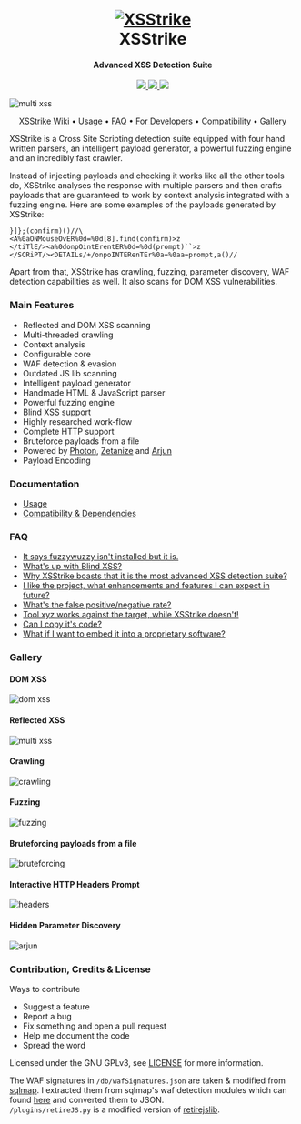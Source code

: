 <h1 align="center">
  <br>
  <a href="https://github.com/s0md3v/XSStrike"><img src="https://image.ibb.co/cpuYoA/xsstrike-logo.png" alt="XSStrike"></a>
  <br>
  XSStrike
  <br>
</h1>

<h4 align="center">Advanced XSS Detection Suite</h4>

<p align="center">
  <a href="https://github.com/s0md3v/XSStrike/releases">
    <img src="https://img.shields.io/github/release/s0md3v/XSStrike.svg">
  </a>
  <a href="https://travis-ci.com/s0md3v/XSStrike">
    <img src="https://img.shields.io/travis/com/s0md3v/XSStrike.svg">
  </a>
  <a href="https://github.com/s0md3v/XSStrike/issues?q=is%3Aissue+is%3Aclosed">
      <img src="https://img.shields.io/github/issues-closed-raw/s0md3v/XSStrike.svg">
  </a>
</p>

![multi xss](https://image.ibb.co/gOCV5L/Screenshot-2018-11-19-13-33-49.png)

<p align="center">
  <a href="https://github.com/s0md3v/XSStrike/wiki">XSStrike Wiki</a> •
  <a href="https://github.com/s0md3v/XSStrike/wiki/Usage">Usage</a> •
  <a href="https://github.com/s0md3v/XSStrike/wiki/FAQ">FAQ</a> •
  <a href="https://github.com/s0md3v/XSStrike/wiki/For-Developers">For Developers</a> •
  <a href="https://github.com/s0md3v/XSStrike/wiki/Compatibility-&-Dependencies">Compatibility</a> •
  <a href="https://github.com/s0md3v/XSStrike#gallery">Gallery</a>
</p>

XSStrike is a Cross Site Scripting detection suite equipped with four hand written parsers, an intelligent payload generator, a powerful fuzzing engine and an incredibly fast crawler.

Instead of injecting payloads and checking it works like all the other tools do, XSStrike analyses the response with multiple parsers and then crafts payloads that are guaranteed to work by context analysis integrated with a fuzzing engine.
Here are some examples of the payloads generated by XSStrike:
```
}]};(confirm)()//\
<A%0aONMouseOvER%0d=%0d[8].find(confirm)>z
</tiTlE/><a%0donpOintErentER%0d=%0d(prompt)``>z
</SCRiPT/><DETAILs/+/onpoINTERenTEr%0a=%0aa=prompt,a()//
```
Apart from that, XSStrike has crawling, fuzzing, parameter discovery, WAF detection capabilities as well. It also scans for DOM XSS vulnerabilities.

### Main Features
- Reflected and DOM XSS scanning
- Multi-threaded crawling
- Context analysis
- Configurable core
- WAF detection & evasion
- Outdated JS lib scanning
- Intelligent payload generator
- Handmade HTML & JavaScript parser
- Powerful fuzzing engine
- Blind XSS support
- Highly researched work-flow
- Complete HTTP support
- Bruteforce payloads from a file
- Powered by [Photon](https://github.com/s0md3v/Photon), [Zetanize](https://github.com/s0md3v/zetanize) and [Arjun](https://github.com/s0md3v/Arjun)
- Payload Encoding

### Documentation
- [Usage](https://github.com/s0md3v/XSStrike/wiki/Usage)
- [Compatibility & Dependencies](https://github.com/s0md3v/XSStrike/wiki/Compatibility-&-Dependencies)

### FAQ
- [It says fuzzywuzzy isn't installed but it is.](https://github.com/s0md3v/XSStrike/wiki/FAQ#it-says-fuzzywuzzy-is-not-installed-but-its)
- [What's up with Blind XSS?](https://github.com/s0md3v/XSStrike/wiki/FAQ#whats-up-with-blind-xss)
- [Why XSStrike boasts that it is the most advanced XSS detection suite?](https://github.com/s0md3v/XSStrike/wiki/FAQ#why-xsstrike-boasts-that-it-is-the-most-advanced-xss-detection-suite)
- [I like the project, what enhancements and features I can expect in future?](https://github.com/s0md3v/XSStrike/wiki/FAQ#i-like-the-project-what-enhancements-and-features-i-can-expect-in-future)
- [What's the false positive/negative rate?](https://github.com/s0md3v/XSStrike/wiki/FAQ#whats-the-false-positivenegative-rate)
- [Tool xyz works against the target, while XSStrike doesn't!](https://github.com/s0md3v/XSStrike/wiki/FAQ#tool-xyz-works-against-the-target-while-xsstrike-doesnt)
- [Can I copy it's code?](https://github.com/s0md3v/XSStrike/wiki/FAQ#can-i-copy-its-code)
- [What if I want to embed it into a proprietary software?](https://github.com/s0md3v/XSStrike/wiki/FAQ#what-if-i-want-to-embed-it-into-a-proprietary-software)

### Gallery
#### DOM XSS
![dom xss](https://image.ibb.co/bQaQ5L/Screenshot-2018-11-19-13-48-19.png)
#### Reflected XSS
![multi xss](https://image.ibb.co/gJogUf/Screenshot-2018-11-19-14-19-36.png)
#### Crawling
![crawling](https://image.ibb.co/e6Rezf/Screenshot-2018-11-19-13-50-59.png)
#### Fuzzing
![fuzzing](https://image.ibb.co/fnhuFL/Screenshot-2018-11-19-14-04-46.png)
#### Bruteforcing payloads from a file
![bruteforcing](https://image.ibb.co/dy5EFL/Screenshot-2018-11-19-14-08-36.png)
#### Interactive HTTP Headers Prompt
![headers](https://image.ibb.co/ecNph0/Screenshot-2018-11-19-14-29-35.png)
#### Hidden Parameter Discovery
![arjun](https://image.ibb.co/effjh0/Screenshot-2018-11-19-14-16-51.png)

### Contribution, Credits & License
Ways to contribute
- Suggest a feature
- Report a bug
- Fix something and open a pull request
- Help me document the code
- Spread the word

Licensed under the GNU GPLv3, see [LICENSE](LICENSE) for more information.

The WAF signatures in `/db/wafSignatures.json` are taken & modified from [sqlmap](https://github.com/sqlmapproject/sqlmap). I extracted them from sqlmap's waf detection modules which can found [here](https://github.com/sqlmapproject/sqlmap/blob/master/waf/) and converted them to JSON.\
`/plugins/retireJS.py` is a modified version of [retirejslib](https://github.com/FallibleInc/retirejslib/).